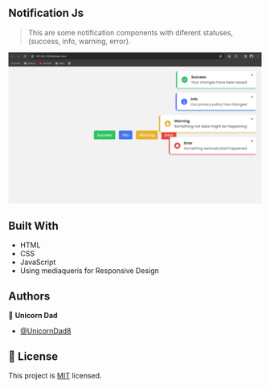 ## Notification Js

> This are some notification components with diferent statuses, (success, info, warning, error).

![screenshot](./notifications.png)

## Built With

- HTML
- CSS
- JavaScript
- Using mediaqueris for Responsive Design

## Authors

👤 **Unicorn Dad**

- [@UnicornDad8](https://github.com/UnicornDad8)

## 📝 License

This project is [MIT](lic.url) licensed.
